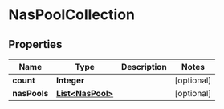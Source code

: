 
# NasPoolCollection

## Properties
Name | Type | Description | Notes
------------ | ------------- | ------------- | -------------
**count** | **Integer** |  |  [optional]
**nasPools** | [**List&lt;NasPool&gt;**](NasPool.md) |  |  [optional]



